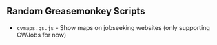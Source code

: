 ## Random Greasemonkey Scripts
* `cvmaps.gs.js` - Show maps on jobseeking websites (only supporting CWJobs for now)